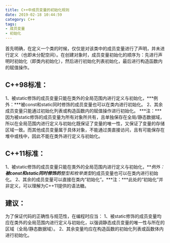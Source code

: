 ```yaml
---
title: C++中成员变量的初始化规则
date: 2019-02-18 10:44:59
category: C++
tags: 
- 成员变量
- 初始化
---
```


首先明确，在定义一个类的时候，仅仅是对该类中的成员变量进行了声明，并未进行定义（也即未分配空间）。在创建对象时，成员变量初始化的顺序为：先进行声明时初始化（即类内初始化），然后进行初始化列表初始化，最后进行构造函数内的赋值操作。

## C++98标准：

1、被static修饰的成员变量只能在类外的全局范围内进行定义与初始化，***例外：***被const和static同时修饰的成员变量也可以在类内进行初始化。
2、其余成员变量只能通过初始化列表或构造函数内的赋值操作进行初始化。
***注：***因为被static修饰的成员变量为所有对象所共有，且单独保存在全局/静态数据域，所以在全局范围内进行定义与初始化既保证了变量的唯一性，又保证了变量的存储区域一致。而其他成员变量属于具体对象，不能通过类直接访问，且有可能保存在堆中或栈中，因此不能在类外进行定义与初始化。

## C++11标准：

1、被static修饰的成员变量只能在类外的全局范围内进行定义与初始化，***例外：***被const和static同时修饰的**整型和枚举类型**的成员变量也可以在类内进行初始化。
2、其余的成员变量可以直接在类内“初始化”。***注：***此处的“初始化”并非定义，可以理解为C++11提供的语法糖。

## 建议：

为了保证代码的正确性与规范性，在编程时应当：
1、被static修饰的成员变量均应在类外的全局范围内进行定义与初始化，以强调静态成员变量的唯一性与所在的区域（全局/静态数据域）。
2、其余变量均应在构造函数的初始化列表或函数体内进行初始化。